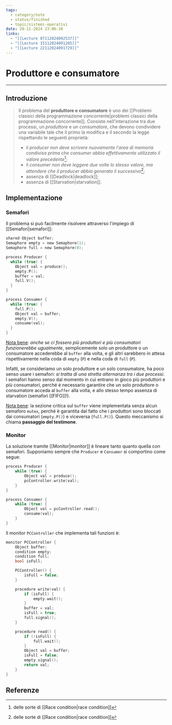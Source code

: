 ```yaml
---
tags:
  - category/note
  - status/finished
  - topic/sistemi-operativi
date: 20-11-2024 23:06:10
links:
  - "[[Lecture 07112024092537]]"
  - "[[Lecture 15112024091205]]"
  - "[[Lecture 22112024091729]]"
---
```

# Produttore e consumatore
---
## Introduzione
> Il problema del **produttore e consumatore** è uno dei [[Problemi classici della programmazione concorrente|problemi classici della programmazione concorrente]]. Consiste nell'interazione tra due processi, un _produttore_ e un _consumatore_, che devono condividere una variabile tale che il primo la modifica e il secondo la legge rispettando le seguenti proprietà:
> - il _producer non deve scrivere nuovamente l'area di memoria condivisa prima che consumer abbia effettivamente utilizzato il valore precedente_[^1];
> - il _consumer non deve leggere due volte lo stesso valore, ma attendere che il producer abbia generato il successivo_[^1];
> - assenza di [[Deadlock|deadlock]];
> - assenza di [[Starvation|starvation]].

## Implementazione
### Semafori
Il problema si può facilmente risolvere attraverso l'impiego di [[Semafori|semafori]]:
```C
shared Object buffer;
Semaphore empty = new Semaphore(1);
Semaphore full = new Semaphore(0);

process Producer {
  while (true) {
	Object val = produce();
    empty.P();
    buffer = val;
    full.V();
  }
}

process Consumer {
  while (true) {
    full.P();
    Object val = buffer;
    empty.V();
    consume(val);
  }
}
```

<u>Nota bene</u>: _anche se ci fossero più produttori e più consumatori funzionerebbe ugualmente_, semplicemente solo un produttore o un consumatore accederebbe al `buffer` alla volta, e gli altri sarebbero in attesa rispettivamente nella coda di `empty` (`P`) e nella coda di `full` (`P`).

Infatti, se consideriamo un solo produttore e un solo consumatore, ha poco senso usare i semafori: _si tratta di una stretta alternanza tra i due processi_. I semafori hanno senso dal momento in cui entrano in gioco più produttori e più consumatori, perché è necessario garantire che un solo produttore o consumatore acceda al `buffer` alla volta, e allo stesso tempo assenza di starvation (semafori [[FIFO]]!).

<u>Nota bene</u>: la sezione critica sul `buffer` viene implementata senza alcun semaforo `mutex`, perché è garantita dal fatto che i produttori sono bloccati dai consumatori (`empty.P()`) e viceversa (`full.P()`). Questo meccanismo si chiama **passaggio del testimone**.

### Monitor
La soluzione tramite [[Monitor|monitor]] è lineare tanto quanto quella con semafori. Supponiamo sempre che `Producer` e `Consumer` si comportino come segue:
```C
process Producer {
	while (true) {
		Object val = produce();
		pcController.write(val);
	}
}

process Consumer {
	while (true) {
		Object val = pcController.read();
		consume(val);
	}
}
```

Il monitor `PCController` che implementa tali funzioni è:
```C
monitor PCController {
	Object buffer;
	condition empty;
	condition full;
	bool isFull;

	PCController() {
		isFull = false;
	}

	procedure write(val) {
		if (isFull) {
			empty.wait();
		}
		buffer = val;
		isFull = true;
		full.signal();
	}

	procedure read() {
		if (!isFull) {
			full.wait();
		}
		Object val = buffer;
		isFull = false;
		empty.signal();
		return val;
	}
}
```

## Referenze
[^1]: delle sorte di [[Race condition|race condition]]